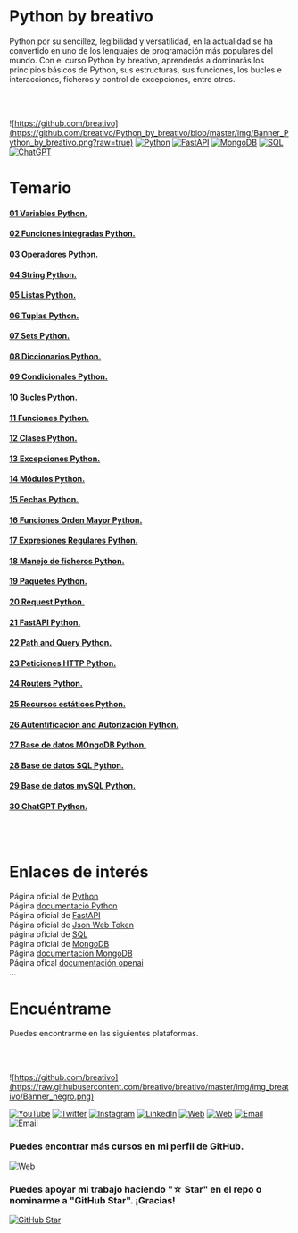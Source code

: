 # Python by breativo 

Python por su sencillez, legibilidad y versatilidad, en la actualidad se ha convertido en uno de los lenguajes de programación más populares del mundo.
Con el curso Python by breativo, aprenderás a dominarás los principios básicos de Python, sus estructuras, sus funciones, los bucles e interacciones, ficheros y control de excepciones, entre otros.

<br>
<br>

![https://github.com/breativo](https://github.com/breativo/Python_by_breativo/blob/master/img/Banner_Python_by_breativo.png?raw=true)
[![Python](https://img.shields.io/badge/Python-3.10+-yellow?style=for-the-badge&logo=python&logoColor=white&labelColor=101010)](https://python.org)
[![FastAPI](https://img.shields.io/badge/FastAPI-0.88.0+-00a393?style=for-the-badge&logo=fastapi&logoColor=white&labelColor=101010)](https://fastapi.tiangolo.com)
[![MongoDB](https://img.shields.io/badge/MongoDB-6.0+-00684A?style=for-the-badge&logo=mongodb&logoColor=white&labelColor=101010)](https://www.mongodb.com)
[![SQL](https://img.shields.io/badge/SQL-Database-FFA500?style=for-the-badge&logo=postgresql&logoColor=white&labelColor=101010)](https://www.sql.com)
[![ChatGPT](https://img.shields.io/badge/ChatGPT-GPT--4-7CF178?style=for-the-badge&logo=openai&logoColor=white&labelColor=101010)](https://platform.openai.com)

# Temario 

#### [01 Variables Python.](Lecciones_Python/01_Variables_Python)
#### [02 Funciones integradas Python.](Lecciones_Python/02_Funciones_Integradas_Python)
#### [03 Operadores Python.](Lecciones_Python/03_Operadores_Python)
#### [04 String Python.](Lecciones_Python/04_String_Python)
#### [05 Listas Python.](Lecciones_Python/05_Listas_Python)
#### [06 Tuplas Python.](Lecciones_Python/06_Tuplas_Python)
#### [07 Sets Python.](Lecciones_Python/07_Sets_Python)
#### [08 Diccionarios Python.](Lecciones_Python/08_Diccionarios_Python)
#### [09 Condicionales Python.](Lecciones_Pythonr/09_Condiccionales_Python)
#### [10 Bucles Python.](Lecciones_Python/10_Bucles_Python)
#### [11 Funciones Python.](Lecciones_Python/11_Funciones_Python)
#### [12 Clases Python.](Lecciones_Python/12_Clases_Python)
#### [13 Excepciones Python.](Lecciones_Python/13_Excepciones_Python)
#### [14 Módulos Python.](Lecciones_Python/14_Modulos_Python)
#### [15 Fechas Python.](Lecciones_Python/15_Fechas_Python)
#### [16 Funciones Orden Mayor Python.](Lecciones_Python/16_Funciones_OrdenMayor_Python)
#### [17 Expresiones Regulares Python.](Lecciones_Python/17_Expresiones_Regulares_Python)
#### [18 Manejo de ficheros Python.](Lecciones_Python/18_ManejoFicheros_Python)
#### [19 Paquetes Python.](Lecciones_Python/19_Paquetes_Python)
#### [20 Request Python.](Lecciones_Python/20_Requests_Python)
#### [21 FastAPI Python.](Lecciones_Python/21_FastAPI_Python)
#### [22 Path and Query Python.](Lecciones_Python/22_Path_Query_Python)
#### [23 Peticiones HTTP Python.](Lecciones_Python/23_Peticiones_HTTP_Python)
#### [24 Routers Python.](Lecciones_Python/24_Routers_Python)
#### [25 Recursos estáticos Python.](Lecciones_Python/25_Rescurso_Estáticos_Python)
#### [26 Autentificación and Autorización Python.](Lecciones_Python/26_Autentificación_Autorización_Python)
#### [27 Base de datos MOngoDB Python.](Lecciones_Python/27_MongoDB_Python)
#### [28 Base de datos SQL Python.](Lecciones_Python/28_SQL_Python)
#### [29 Base de datos mySQL Python.](Lecciones_Python/29_mySQL_Python)
#### [30 ChatGPT Python.](Lecciones_Python/30_ChatGPT_Python)

<br>
<br>

# Enlaces de interés

Página oficial de [Python](https://www.python.org/)\
Página [documentació Python](https://docs.python.org/es/3/)\
Página oficial de [FastAPI](https://fastapi.tiangolo.com/es/)\
Página oficial de [Json Web Token](https://jwt.io/)\
página oficial de [SQL](https://learn.microsoft.com/es-es/sql/sql-server/?view=sql-server-ver16)\
Página oficial de [MongoDB](https://www.mongodb.com/atlas/database)\
Página [documentación MongoDB](https://www.mongodb.com/docs/)\
Página ofical [documentación openai](https://platform.openai.com/docs/api-reference?lang=python)\
...

# Encuéntrame
Puedes encontrarme en las siguientes plataformas.

<br>
<br>

![https://github.com/breativo](https://raw.githubusercontent.com/breativo/breativo/master/img/img_breativo/Banner_negro.png)

[![YouTube](https://img.shields.io/badge/YouTube-breativo-FF0000?style=for-the-badge&logo=youtube&logoColor=white&labelColor=101010)](https://www.youtube.com/channel/UC257J3j4W8gJFbuPJJxTs9w) 
[![Twitter](https://img.shields.io/badge/Twitter-@breativo-1DA1F2?style=for-the-badge&logo=twitter&logoColor=white&labelColor=101010)](https://twitter.com/breativo)
[![Instagram](https://img.shields.io/badge/Instagram-@breativo-E4405F?style=for-the-badge&logo=instagram&logoColor=white&labelColor=101010)](https://www.instagram.com/breativo/)
[![LinkedIn](https://img.shields.io/badge/LinkedIn-breativo-0077B5?style=for-the-badge&logo=linkedin&logoColor=white&labelColor=101010)](https://www.linkedin.com/in/breativo/)
[![Web](https://img.shields.io/badge/Web-breativo.com-1e8612?style=for-the-badge&logo=dev.to&logoColor=white&labelColor=101010)](https://breativo.com)
[![Web](https://img.shields.io/badge/Web-breativo.es-007F00?style=for-the-badge&logo=dev.to&logoColor=white&labelColor=101010)](https://breativo.es)
[![Email](https://img.shields.io/badge/breativo@breativo.com-email-D14836?style=for-the-badge&logo=gmail&logoColor=white&labelColor=101010)](mailto:breativo@breativo.com)
[![Email](https://img.shields.io/badge/mariobellogarcia@breativo.com-email_personal-D14836?style=for-the-badge&logo=gmail&logoColor=white&labelColor=101010)](mailto:mariobellogarcia@breativo.com)

### Puedes encontrar más cursos en mi perfil de GitHub.

[![Web](https://img.shields.io/badge/GitHub-Breativo-14a1f0?style=for-the-badge&logo=github&logoColor=white&labelColor=101010)](https://github.com/breativo)

### Puedes apoyar mi trabajo haciendo "☆ Star" en el repo o nominarme a "GitHub Star". ¡Gracias!

[![GitHub Star](https://img.shields.io/badge/GitHub-Nominar_a_star-yellow?style=for-the-badge&logo=github&logoColor=white&labelColor=101010)](https://stars.github.com/nominate/)


